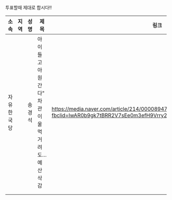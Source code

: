 투표할때 제대로 합시다!!

|소속|지역|성명|제목|링크|
|---|---|---|---|---|
|자유한국당|   |송경석|아이들 고아원 간다" 차관이 울먹거려도…예산 삭감|https://media.naver.com/article/214/0000894704?fbclid=IwAR0b9gk7tBRR2V7sEe0m3efH9Vrry2a9RQa5P8DmN_RgFNfspW87QP9fhU8|
|   |   |   |   |   |
|   |   |   |   |   |
